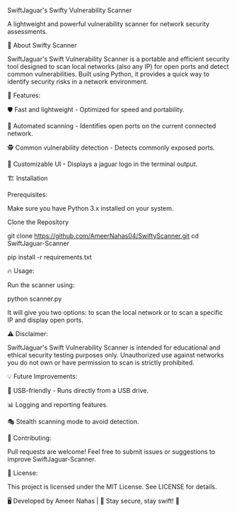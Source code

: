 SwiftJaguar's Swifty Vulnerability Scanner

A lightweight and powerful vulnerability scanner for network security assessments.

🚀 About Swifty Scanner

SwiftJaguar's Swift Vulnerability Scanner is a portable and efficient security tool designed to scan local networks (also any IP) for open ports and detect common vulnerabilities. Built using Python, it provides a quick way to identify security risks in a network environment.

🎯 Features:

🛡 Fast and lightweight - Optimized for speed and portability.

🔎 Automated scanning - Identifies open ports on the current connected network.

🕵️ Common vulnerability detection - Detects commonly exposed ports.

🎨 Customizable UI - Displays a jaguar logo in the terminal output.


🏗 Installation

Prerequisites:

Make sure you have Python 3.x installed on your system.

Clone the Repository

git clone https://github.com/AmeerNahas04/SwiftyScanner.git
cd SwiftJaguar-Scanner

pip install -r requirements.txt

🔥 Usage:

Run the scanner using:

python scanner.py

It will give you two options: to scan the local network or to scan a specific IP and display open ports.


⚠️ Disclaimer:

SwiftJaguar's Swift Vulnerability Scanner is intended for educational and ethical security testing purposes only. Unauthorized use against networks you do not own or have permission to scan is strictly prohibited.

💡 Future Improvements:

🔌 USB-friendly - Runs directly from a USB drive.

📊 Logging and reporting features.

🎭 Stealth scanning mode to avoid detection.

🤝 Contributing:

Pull requests are welcome! Feel free to submit issues or suggestions to improve SwiftJaguar-Scanner.

📜 License:

This project is licensed under the MIT License. See LICENSE for details.

🖥️ Developed by Ameer Nahas | 🚀 Stay secure, stay swift! 🐆
